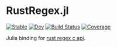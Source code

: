 # RustRegex.jl

[![Stable](https://img.shields.io/badge/docs-stable-blue.svg)](https://chengchingwen.github.io/RustRegex.jl/stable/)
[![Dev](https://img.shields.io/badge/docs-dev-blue.svg)](https://chengchingwen.github.io/RustRegex.jl/dev/)
[![Build Status](https://github.com/chengchingwen/RustRegex.jl/actions/workflows/CI.yml/badge.svg?branch=main)](https://github.com/chengchingwen/RustRegex.jl/actions/workflows/CI.yml?query=branch%3Amain)
[![Coverage](https://codecov.io/gh/chengchingwen/RustRegex.jl/branch/main/graph/badge.svg)](https://codecov.io/gh/chengchingwen/RustRegex.jl)

Julia binding for [rust regex c api](https://github.com/rust-lang/regex/tree/master/regex-capi).
